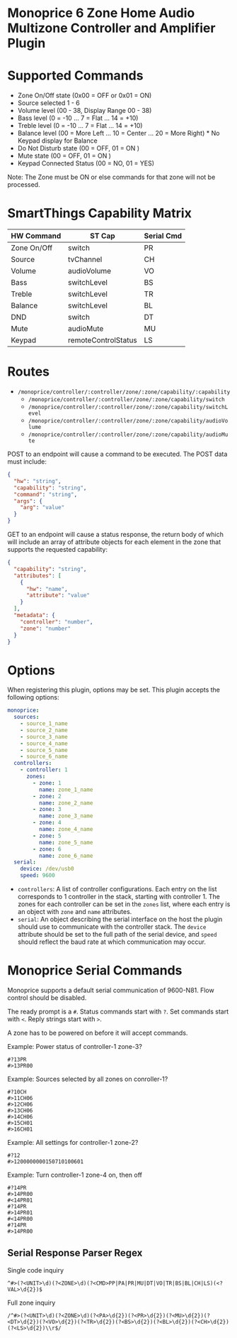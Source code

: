 # Monoprice 6 Zone Home Audio Multizone Controller and Amplifier Plugin

# Supported Commands

- Zone On/Off state (0x00 = OFF or 0x01 = ON)
- Source selected 1 - 6
- Volume level (00 - 38, Display Range 00 - 38)
- Bass level (0 = -10 ... 7 = Flat ... 14 = +10)
- Treble level (0 = -10 ... 7 = Flat ... 14 = +10)
- Balance level (00 = More Left ... 10 = Center ... 20 = More Right) \* No Keypad display for Balance
- Do Not Disturb state (00 = OFF, 01 = ON )
- Mute state (00 = OFF, 01 = ON )
- Keypad Connected Status (00 = NO, 01 = YES)

Note: The Zone must be ON or else commands for that zone will not be processed.

# SmartThings Capability Matrix

| HW Command  | ST Cap              | Serial Cmd |
| ----------- | ------------------- | ---------- |
| Zone On/Off | switch              | PR         |
| Source      | tvChannel           | CH         |
| Volume      | audioVolume         | VO         |
| Bass        | switchLevel         | BS         |
| Treble      | switchLevel         | TR         |
| Balance     | switchLevel         | BL         |
| DND         | switch              | DT         |
| Mute        | audioMute           | MU         |
| Keypad      | remoteControlStatus | LS         |

# Routes

- `/monoprice/controller/:controller/zone/:zone/capability/:capability`
  - `/monoprice/controller/:controller/zone/:zone/capability/switch`
  - `/monoprice/controller/:controller/zone/:zone/capability/switchLevel`
  - `/monoprice/controller/:controller/zone/:zone/capability/audioVolume`
  - `/monoprice/controller/:controller/zone/:zone/capability/audioMute`

POST to an endpoint will cause a command to be executed. The POST data must include:

```json
{
  "hw": "string",
  "capability": "string",
  "command": "string",
  "args": {
    "arg": "value"
  }
}
```

GET to an endpoint will cause a status response, the return body of which will include an array of attribute objects for each element in the zone that supports the requested capability:

```json
{
  "capability": "string",
  "attributes": [
    {
      "hw": "name",
      "attribute": "value"
    }
  ],
  "metadata": {
    "controller": "number",
    "zone": "number"
  }
}
```

# Options

When registering this plugin, options may be set. This plugin accepts the following options:

```yaml
monoprice:
  sources:
    - source_1_name
    - source_2_name
    - source_3_name
    - source_4_name
    - source_5_name
    - source_6_name
  controllers:
    - controller: 1
      zones:
        - zone: 1
          name: zone_1_name
        - zone: 2
          name: zone_2_name
        - zone: 3
          name: zone_3_name
        - zone: 4
          name: zone_4_name
        - zone: 5
          name: zone_5_name
        - zone: 6
          name: zone_6_name
  serial:
    device: /dev/usb0
    speed: 9600
```

- `controllers`: A list of controller configurations. Each entry on the list corresponds to 1 controller in the stack, starting with controller 1. The zones for each controller can be set in the `zones` list, where each entry is an object with `zone` and `name` attributes.
- `serial`: An object describing the serial interface on the host the plugin should use to communicate with the controller stack. The `device` attribute should be set to the full path of the serial device, and `speed` should reflect the baud rate at which communication may occur.

# Monoprice Serial Commands

Monoprice supports a default serial communication of 9600-N81. Flow control should be disabled.

The ready prompt is a `#`. Status commands start with `?`. Set commands start with `<`. Reply strings start with `>`.

A zone has to be powered on before it will accept commands.

Example: Power status of controller-1 zone-3?

```
#?13PR
#>13PR00
```

Example: Sources selected by all zones on conroller-1?

```
#?10CH
#>11CH06
#>12CH06
#>13CH06
#>14CH06
#>15CH01
#>16CH01
```

Example: All settings for controller-1 zone-2?

```
#?12
#>1200000000150710100601
```

Example: Turn controller-1 zone-4 on, then off

```
#?14PR
#>14PR00
#<14PR01
#?14PR
#>14PR01
#<14PR00
#?14PR
#>14PR00
```

## Serial Response Parser Regex

Single code inquiry

```
^#>(?<UNIT>\d)(?<ZONE>\d)(?<CMD>PP|PA|PR|MU|DT|VO|TR|BS|BL|CH|LS)(<?VAL>\d{2})$
```

Full zone inquiry

```
/^#>(?<UNIT>\d)(?<ZONE>\d)(?<PA>\d{2})(?<PR>\d{2})(?<MU>\d{2})(?<DT>\d{2})(?<VO>\d{2})(?<TR>\d{2})(?<BS>\d{2})(?<BL>\d{2})(?<CH>\d{2})(?<LS>\d{2})\\r$/
```
